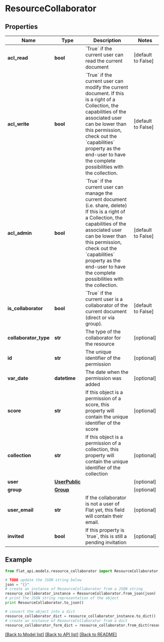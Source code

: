 # ResourceCollaborator


## Properties

Name | Type | Description | Notes
------------ | ------------- | ------------- | -------------
**acl_read** | **bool** | &#x60;True&#x60; if the current user can read the current document  | [default to False]
**acl_write** | **bool** | &#x60;True&#x60; if the current user can modify the current document.  If this is a right of a Collection, the capabilities of the associated user can be lower than this permission, check out the &#x60;capabilities&#x60; property as the end-user to have the complete possibilities with the collection.  | [default to False]
**acl_admin** | **bool** | &#x60;True&#x60; if the current user can manage the current document (i.e. share, delete)  If this is a right of a Collection, the capabilities of the associated user can be lower than this permission, check out the &#x60;capabilities&#x60; property as the end-user to have the complete possibilities with the collection.  | [default to False]
**is_collaborator** | **bool** | &#x60;True&#x60; if the current user is a collaborator of the current document (direct or via group).  | [default to False]
**collaborator_type** | **str** | The type of the collaborator for the resource  | [optional] 
**id** | **str** | The unique identifier of the permission | [optional] 
**var_date** | **datetime** | The date when the permission was added | [optional] 
**score** | **str** | If this object is a permission of a score, this property will contain the unique identifier of the score | [optional] 
**collection** | **str** | If this object is a permission of a collection, this property will contain the unique identifier of the collection | [optional] 
**user** | [**UserPublic**](UserPublic.md) |  | [optional] 
**group** | [**Group**](Group.md) |  | [optional] 
**user_email** | **str** | If the collaborator is not a user of Flat yet, this field will contain their email.  | [optional] 
**invited** | **bool** | If this property is &#x60;true&#x60;, this is still a pending invitation  | [optional] 

## Example

```python
from flat_api.models.resource_collaborator import ResourceCollaborator

# TODO update the JSON string below
json = "{}"
# create an instance of ResourceCollaborator from a JSON string
resource_collaborator_instance = ResourceCollaborator.from_json(json)
# print the JSON string representation of the object
print ResourceCollaborator.to_json()

# convert the object into a dict
resource_collaborator_dict = resource_collaborator_instance.to_dict()
# create an instance of ResourceCollaborator from a dict
resource_collaborator_form_dict = resource_collaborator.from_dict(resource_collaborator_dict)
```
[[Back to Model list]](../README.md#documentation-for-models) [[Back to API list]](../README.md#documentation-for-api-endpoints) [[Back to README]](../README.md)


